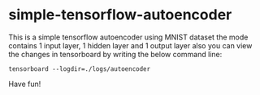 # simple-tensorflow-autoencoder
This is a simple tensorflow autoencoder using MNIST dataset
the mode contains 1 input layer, 1 hidden layer and 1 output layer
also you can view the changes in tensorboard by writing the below command line:

`tensorboard --logdir=./logs/autoencoder`

Have fun!
